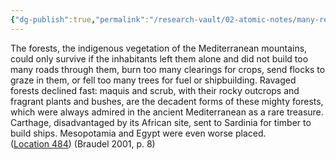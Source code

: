 ```yaml
---
{"dg-publish":true,"permalink":"/research-vault/02-atomic-notes/many-regions-around-the-mediterranean-lacked-natural-timber-supply/"}
---
```


The forests, the indigenous vegetation of the Mediterranean mountains, could only survive if the inhabitants left them alone and did not build too many roads through them, burn too many clearings for crops, send flocks to graze in them, or fell too many trees for fuel or shipbuilding. Ravaged forests declined fast: maquis and scrub, with their rocky outcrops and fragrant plants and bushes, are the decadent forms of these mighty forests, which were always admired in the ancient Mediterranean as a rare treasure. Carthage, disadvantaged by its African site, sent to Sardinia for timber to build ships. Mesopotamia and Egypt were even worse placed. ([Location 484](https://readwise.io/to_kindle?action=open&asin=B004FEFSCC&location=484)) (Braudel 2001, p. 8)